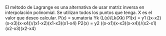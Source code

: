 El método de Lagrange es una alternativa de usar matriz inversa en interpolación polinomial. Se utilizan todos los puntos que tenga. X es el valor que deseo calcular.
       P(x) = sumatoria Yk (L(x)/Lk(Xk)
       P1(x) = y1 ((x-x2)(x-x3)(x-x4))/(x1-x2)(x1-x3)(x1-x4)
       P2(x) = y2 ((x-x1)(x-x3)(x-x4))/(x2-x1)(x2-x3)(x2-x4)
